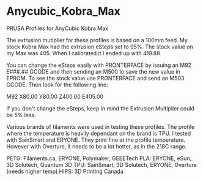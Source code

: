 # Anycubic_Kobra_Max
PRUSA Profiles for AnyCubic Kobra Max

The extrusion mutiplier for these profiles is based on a 100mm feed. My stock Kobra Max had the extrusion eSteps set to 95%. The stock value on my Max was 405. When I calibrated it I ended up with 419.88

You can change the eSteps easily with PRONTERFACE by issuing an M92 E###.## GCODE and then sending an M500 to save the new value in EPROM. To see the stock value use PRONTERFACE and send an M503 GCODE. Then look for the following line:

M92 X80.00 Y80.00 Z400.00 E405.00

If you don't change the eSteps, keep in mind the Extrusion Multiplier could be 5% less.

Various brands of filaments were used in testing these profiles. The profile where the temperature is heavily dependant on the brand is TPU. I tested with SainSmart and ERYONE. They print fine at the profile temperature. However with Overture, it needs to be a lot hotter, as in the 218C range.

PETG: Filaments.ca, ERYONE, Polymaker, GEEETech
PLA: ERYONE, eSun, 3D Solutech, Quantum 3D
TPU: SainSmart, 3D Solutech, ERYONE, Overture (needs higher temp)
HIPS: 3D Printing Canada
